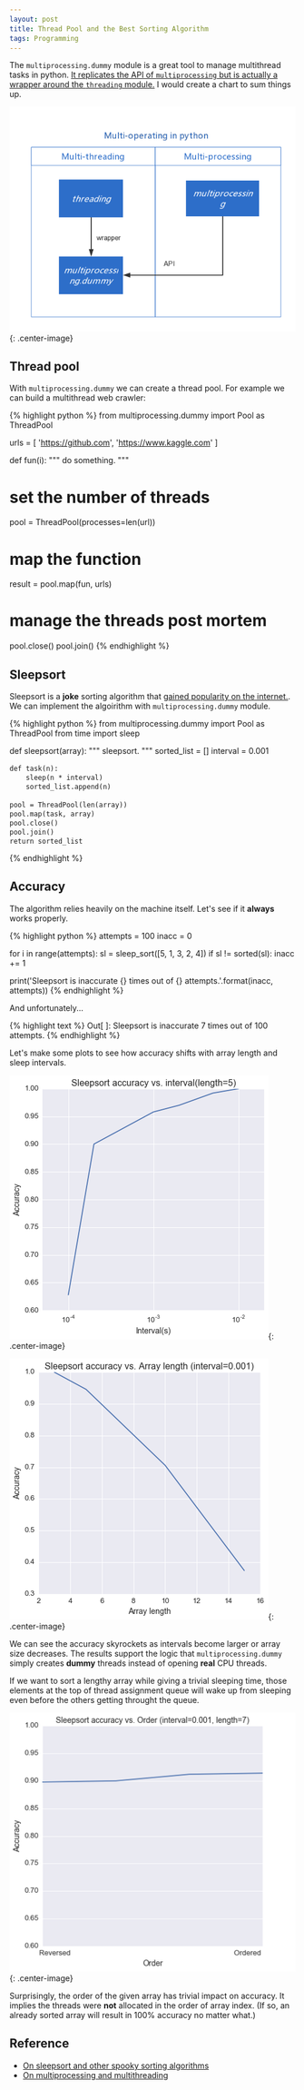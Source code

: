 ```yaml
---
layout: post
title: Thread Pool and the Best Sorting Algorithm
tags: Programming
---
```


The `multiprocessing.dummy` module is a great tool to manage multithread tasks in python. [It replicates the API of `multiprocessing` but is actually a wrapper around the `threading` module.](https://docs.python.org/2/library/multiprocessing.html#module-multiprocessing.dummy) I would create a chart to sum things up.

![chart](https://raw.githubusercontent.com/Jiaxigu/Jiaxigu.github.io/master/assets/images/2017-12-14-chart.png){: .center-image}


## Thread pool

With `multiprocessing.dummy` we can create a thread pool. For example we can build a multithread web crawler:

{% highlight python %}
from multiprocessing.dummy import Pool as ThreadPool

urls = [
    'https://github.com', 
    'https://www.kaggle.com'
]

def fun(i):
    """
    do something.
    """

# set the number of threads
pool = ThreadPool(processes=len(url))

# map the function
result = pool.map(fun, urls)

# manage the threads post mortem
pool.close()
pool.join()
{% endhighlight %}


## Sleepsort

Sleepsort is a **joke** sorting algorithm that [gained popularity on the internet.](https://www.quora.com/What-is-sleep-sort). We can implement the algoirithm with `multiprocessing.dummy` module.

{% highlight python %}
from multiprocessing.dummy import Pool as ThreadPool
from time import sleep

def sleepsort(array):
    """
    sleepsort.
    """
    sorted_list = []
    interval = 0.001

    def task(n):
        sleep(n * interval)
        sorted_list.append(n)

    pool = ThreadPool(len(array))
    pool.map(task, array)
    pool.close()
    pool.join()
    return sorted_list
{% endhighlight %}

## Accuracy

The algorithm relies heavily on the machine itself. Let's see if it **always** works properly.

{% highlight python %}
attempts = 100
inacc = 0

for i in range(attempts):
    sl = sleep_sort([5, 1, 3, 2, 4])
    if sl != sorted(sl):
        inacc += 1

print('Sleepsort is inaccurate {} times out of {} attempts.'.format(inacc, attempts))
{% endhighlight %}

And unfortunately...

{% highlight text %}
Out[ ]: Sleepsort is inaccurate 7 times out of 100 attempts.
{% endhighlight %}

Let's make some plots to see how accuracy shifts with array length and sleep intervals.

![chart](https://raw.githubusercontent.com/Jiaxigu/Jiaxigu.github.io/master/assets/images/2017-12-14-interval.png){: .center-image}

![chart](https://raw.githubusercontent.com/Jiaxigu/Jiaxigu.github.io/master/assets/images/2017-12-14-arraylength.png){: .center-image}

We can see the accuracy skyrockets as intervals become larger or array size decreases. The results support the logic that `multiprocessing.dummy` simply creates **dummy** threads instead of opening **real** CPU threads. 

If we want to sort a lengthy array while giving a trivial sleeping time, those elements at the top of thread assignment queue will wake up from sleeping even before the others getting throught the queue.

![chart](https://raw.githubusercontent.com/Jiaxigu/Jiaxigu.github.io/master/assets/images/2017-12-14-order.png){: .center-image}

Surprisingly, the order of the given array has trivial impact on accuracy. It implies the threads were **not** allocated in the order of array index. (If so, an already sorted array will result in 100% accuracy no matter what.)

## Reference

- [On sleepsort and other spooky sorting algorithms](https://zhuanlan.zhihu.com/p/20644113)
- [On multiprocessing and multithreading](https://mozillazg.github.io/2014/01/python-use-multiprocessing-dummy-run-theading-task.html)

